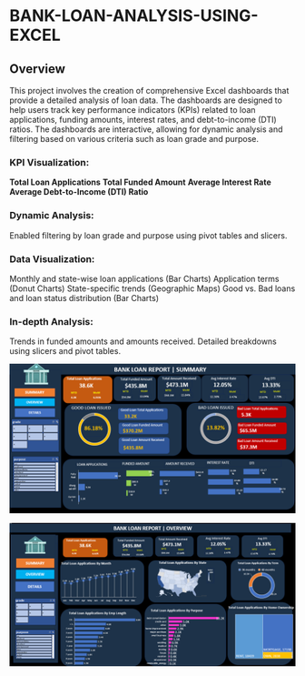 # BANK-LOAN-ANALYSIS-USING-EXCEL

## Overview
This project involves the creation of comprehensive Excel dashboards that provide a detailed analysis of loan data. The dashboards are designed to help users track key performance indicators (KPIs) related to loan applications, funding amounts, interest rates, and debt-to-income (DTI) ratios. The dashboards are interactive, allowing for dynamic analysis and filtering based on various criteria such as loan grade and purpose.

### KPI Visualization:
**Total Loan Applications**
**Total Funded Amount**
**Average Interest Rate**
**Average Debt-to-Income (DTI) Ratio** 

### Dynamic Analysis:
Enabled filtering by loan grade and purpose using pivot tables and slicers.
### Data Visualization:
Monthly and state-wise loan applications (Bar Charts)
Application terms (Donut Charts)
State-specific trends (Geographic Maps)
Good vs. Bad loans and loan status distribution (Bar Charts)
### In-depth Analysis:
Trends in funded amounts and amounts received.
Detailed breakdowns using slicers and pivot tables.


![alttext](https://github.com/Srikar29M/BANK-LOAN-ANALYSIS-USING-EXCEL/blob/main/Bank%20loan%20summary%20dashboard.png?raw=true)

![alttext](https://github.com/Srikar29M/BANK-LOAN-ANALYSIS-USING-EXCEL/blob/main/bank%20loan%20overview%20dashboard.png?raw=true)
